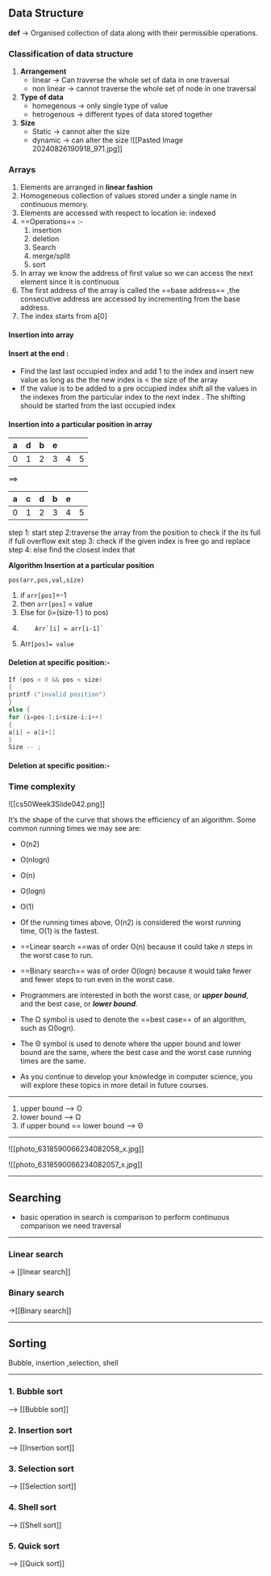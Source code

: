 
## Data Structure

**def** -> Organised collection of data along with their permissible operations.
### Classification of data structure

1. **Arrangement**
	- linear -> Can traverse the whole set of data in one traversal
	- non linear -> cannot traverse the whole set of node in one traversal
1. **Type of data**
	- homegenous -> only single type of value  
	- hetrogenous -> different types of data stored together 
1. **Size**
	- Static -> cannot alter the size 
	- dynamic -> can alter the size 
![[Pasted Image 20240826190918_971.jpg]]
### Arrays
1. Elements are arranged in **linear fashion**
2. Homogeneous collection of values stored under a single name in continuous  memory.
3. Elements are accessed with respect to location ie: indexed 
4. ==Operations== :- 
	1. insertion
	2. deletion
	3. Search
	4. merge/split
	5. sort
6. In array we know the address of first value so we can access the next element since it is continuous
7. The first address of the array is called the ==base address== ,the consecutive address are accessed by incrementing from the base address.
8. The index starts from a[0]
#### Insertion into array
#### **Insert at the end :**

* Find the last last occupied index and add 1 to the index and insert new value as long as the the new index is < the size of the array
* If the value is to be added to a pre occupied index shift all the values in the indexes from the particular index to the next index . The shifting should be started from the last occupied index 

#### Insertion into a particular position in array


|  a  |  d  |  b  |  e  |     |     |
| :-: | :-: | :-: | :-: | :-: | :-: |
|  0  |  1  |  2  |  3  |  4  |  5  |

==>

|  a  |  c  |  d  |  b  |  e  |     |
| :-: | :-: | :-: | :-: | :-: | :-: |
|  0  |  1  |  2  |  3  |  4  |  5  |

step 1: start
step 2:traverse the array from the position to check if the its full if full overflow exit
step 3: check if the given index is free go and replace
step 4: else find the closest index that  

**Algorithm Insertion at a particular position**

 `pos(arr,pos,val,size)`
1. if `arr[pos]`=-1
2. then `arr[pos]` = value 
3. Else for (i=(size-1 ) to pos)
4.         Arr`[i] = arr[i-1]`
5. Arr`[pos]= value `
#### Deletion at specific position:-

```c
If (pos > 0 && pos < size)
{
printf ("invalid position")
}
else {
for (i=pos-1;i<size-i;i++)
{
a[i] = a[i+1]
}
Size -- ;
```


#### Deletion at specific position:-
### Time complexity

  ![[cs50Week3Slide042.png]]

It’s the shape of the curve that shows the efficiency of an algorithm. Some common running times we may see are:

- O(n2)
- O(nlog⁡n)
- O(n)
- O(log⁡n)
- O(1)

- Of the running times above, O(n2) is considered the worst running time, O(1) is the fastest.
- ==Linear search ==was of order O(n) because it could take _n_ steps in the worst case to run.
- ==Binary search== was of order O(log⁡n) because it would take fewer and fewer steps to run even in the worst case.
- Programmers are interested in both the worst case, or **_upper bound_**, and the best case, or **_lower bound_**.
- The Ω symbol is used to denote the ==best case== of an algorithm, such as Ω(log⁡n).
- The Θ symbol is used to denote where the upper bound and lower bound are the same, where the best case and the worst case running times are the same.
- As you continue to develop your knowledge in computer science, you will explore these topics in more detail in future courses.

---

1. upper bound --> O
2. lower bound --> Ω
3. if upper bound == lower bound --> Θ
---
![[photo_6318590066234082058_x.jpg]]

![[photo_6318590066234082057_x.jpg]]

---
## Searching
- basic operation in search is comparison to perform continuous comparison we need traversal
---
### Linear search 

-> [[linear search]]

### Binary search   

->[[Binary search]]

---

## Sorting 

Bubble, insertion ,selection, shell

---

### 1. Bubble sort 

--> [[Bubble sort]]

### 2. Insertion sort

--> [[Insertion sort]]

### 3. Selection sort

--> [[Selection sort]]

### 4. Shell sort

--> [[Shell sort]]
### 5. Quick sort

--> [[Quick sort]]



